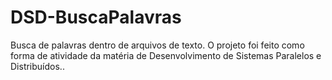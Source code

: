 # DSD-BuscaPalavras
Busca de palavras dentro de arquivos de texto. O projeto foi feito como forma de atividade da matéria de Desenvolvimento de Sistemas Paralelos e Distribuídos..
